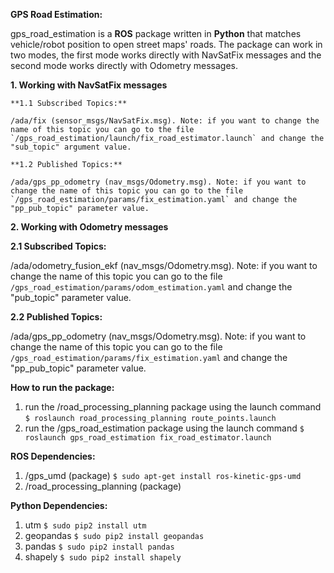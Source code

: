 **GPS Road Estimation:**

gps_road_estimation is a **ROS** package written in **Python** that matches vehicle/robot position to open street maps' roads. The package can work in two modes, the first mode works directly with NavSatFix messages and the second mode works directly with Odometry messages.

**1. Working with NavSatFix messages**

	**1.1 Subscribed Topics:**

	/ada/fix (sensor_msgs/NavSatFix.msg). Note: if you want to change the name of this topic you can go to the file `/gps_road_estimation/launch/fix_road_estimator.launch` and change the "sub_topic" argument value.

	**1.2 Published Topics:**

	/ada/gps_pp_odometry (nav_msgs/Odometry.msg). Note: if you want to change the name of this topic you can go to the file `/gps_road_estimation/params/fix_estimation.yaml` and change the "pp_pub_topic" parameter value.

**2. Working with Odometry messages**

**2.1 Subscribed Topics:**

/ada/odometry_fusion_ekf (nav_msgs/Odometry.msg). Note: if you want to change the name of this topic you can go to the file `/gps_road_estimation/params/odom_estimation.yaml` and change the "pub_topic" parameter value.

**2.2 Published Topics:**

/ada/gps_pp_odometry (nav_msgs/Odometry.msg). Note: if you want to change the name of this topic you can go to the file `/gps_road_estimation/params/fix_estimation.yaml` and change the "pp_pub_topic" parameter value.

**How to run the package:**

1. run the /road_processing_planning package using the launch command `$ roslaunch road_processing_planning route_points.launch`
2. run the /gps_road_estimation package using the launch command `$ roslaunch gps_road_estimation fix_road_estimator.launch`

**ROS Dependencies:**

1. /gps_umd (package) `$ sudo apt-get install ros-kinetic-gps-umd`
2. /road_processing_planning (package)

**Python Dependencies:**

1. utm `$ sudo pip2 install utm`
2. geopandas `$ sudo pip2 install geopandas`
3. pandas `$ sudo pip2 install pandas`
4. shapely `$ sudo pip2 install shapely`
